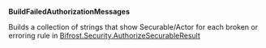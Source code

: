 **BuildFailedAuthorizationMessages**

Builds a collection of strings that show Securable/Actor for each broken or erroring rule in [Bifrost.Security.AuthorizeSecurableResult](Bifrost.Security.AuthorizeSecurableResult)

